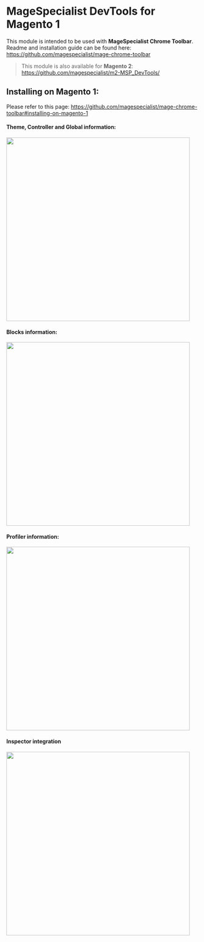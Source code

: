 # MageSpecialist DevTools for Magento 1

This module is intended to be used with **MageSpecialist Chrome Toolbar**.
Readme and installation guide can be found here: https://github.com/magespecialist/mage-chrome-toolbar

> This module is also available for **Magento 2**: https://github.com/magespecialist/m2-MSP_DevTools/

## Installing on Magento 1:
Please refer to this page: https://github.com/magespecialist/mage-chrome-toolbar#installing-on-magento-1

#### Theme, Controller and Global information: 
<img src="https://raw.githubusercontent.com/magespecialist/mage-chrome-toolbar/master/screenshots/1.png" width="480" />

#### Blocks information:
<img src="https://raw.githubusercontent.com/magespecialist/mage-chrome-toolbar/master/screenshots/2.png" width="480" />

#### Profiler information:
<img src="https://raw.githubusercontent.com/magespecialist/mage-chrome-toolbar/master/screenshots/5.png" width="480" />

#### Inspector integration
<img src="https://raw.githubusercontent.com/magespecialist/mage-chrome-toolbar/master/screenshots/main2.png" width="480" />
